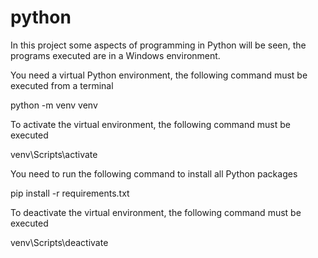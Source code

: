 # python

In this project some aspects of programming in Python will be seen, the programs executed are in a Windows environment.

You need a virtual Python environment, the following command must be executed from a terminal

python -m venv venv

To activate the virtual environment, the following command must be executed

venv\Scripts\activate

You need to run the following command to install all Python packages

pip install -r requirements.txt

To deactivate the virtual environment, the following command must be executed

venv\Scripts\deactivate

